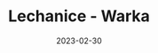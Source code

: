 ---
title: Lechanice - Warka
category: "Trasy jednodniowe"
rafting_time: 1,5
route_length: 7,6
price: 100
date: 2023-02-30
---